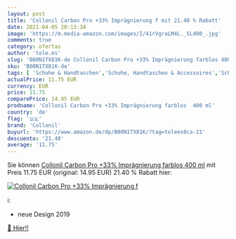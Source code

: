 ```yaml
---
layout: post
title: 'Collonil Carbon Pro +33% Imprägnierung f mit 21.40 % Rabatt'
date: 2021-04-05 20:13:34
image: 'https://m.media-amazon.com/images/I/41rVgraLM4L._SL400_.jpg'
comments: true
category: ofertas
author: 'tole.es'
slug: 'B00N1TX81K-de Collonil Carbon Pro +33% Imprägnierung farblos 400 ml'
sku: 'B00N1TX81K-de'
tags: [ 'Schuhe & Handtaschen','Schuhe, Handtaschen & Accessoires','Schuhpflege & Polituren','Schuhzubehör & Pflege','collonil', ]
actualPrice: 11.75 EUR
currency: EUR
price: 11.75
comparePrice: 14.95 EUR
prodname: 'Collonil Carbon Pro +33% Imprägnierung farblos  400 ml'
country: 'de'
flag: '🇩🇪'
brand: 'Collonil'
buyurl: 'https://www.amazon.de/dp/B00N1TX81K/?tag=tolees0ca-21'
descuento: '21.40'
average: '11.75'
---
```


Sie können [Collonil Carbon Pro +33% Imprägnierung farblos  400 ml](https://www.amazon.de/dp/B00N1TX81K/?tag=tolees0ca-21) mit Preis 11.75 EUR (original: 14.95 EUR) 21.40 % Rabatt hier:

[![Collonil Carbon Pro +33% Imprägnierung f](https://m.media-amazon.com/images/I/41rVgraLM4L._SL400_.jpg)](https://www.amazon.de/dp/B00N1TX81K/?tag=tolees0ca-21)

ℹ️:

- neue Design 2019

[🛒 Hier!!](https://www.amazon.de/dp/B00N1TX81K/?tag=tolees0ca-21)
